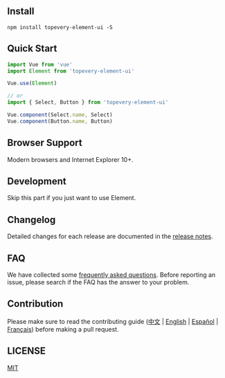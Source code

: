 ## Install
```shell
npm install topevery-element-ui -S
```

## Quick Start
``` javascript
import Vue from 'vue'
import Element from 'topevery-element-ui'

Vue.use(Element)

// or
import { Select, Button } from 'topevery-element-ui'

Vue.component(Select.name, Select)
Vue.component(Button.name, Button)
```

## Browser Support
Modern browsers and Internet Explorer 10+.

## Development
Skip this part if you just want to use Element.
 
## Changelog
Detailed changes for each release are documented in the [release notes](https://github.com/ElemeFE/element/releases).

## FAQ
We have collected some [frequently asked questions](https://github.com/ElemeFE/element/blob/master/FAQ.md). Before reporting an issue, please search if the FAQ has the answer to your problem.

## Contribution
Please make sure to read the contributing guide ([中文](https://github.com/ElemeFE/element/blob/master/.github/CONTRIBUTING.zh-CN.md) | [English](https://github.com/ElemeFE/element/blob/master/.github/CONTRIBUTING.en-US.md) | [Español](https://github.com/ElemeFE/element/blob/master/.github/CONTRIBUTING.es.md) | [Français](https://github.com/ElemeFE/element/blob/master/.github/CONTRIBUTING.fr-FR.md)) before making a pull request.
 

## LICENSE
[MIT](LICENSE)
